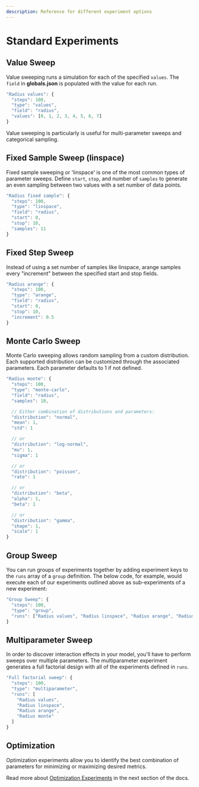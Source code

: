 ```yaml
---
description: Reference for different experiment options
---
```


# Standard Experiments

## Value Sweep

Value sweeping runs a simulation for each of the specified `values`. The `field` in **globals.json** is populated with the value for each run.

```javascript
"Radius values": {
  "steps": 100,
  "type": "values",
  "field": "radius",
  "values": [0, 1, 2, 3, 4, 5, 6, 7]
}
```

<Hint style="info">
Value sweeping is particularly is useful for multi-parameter sweeps and categorical sampling.
</Hint>

## Fixed Sample Sweep \(linspace\)

Fixed sample sweeping or 'linspace' is one of the most common types of parameter sweeps. Define `start`, `stop`, and number of `samples` to generate an even sampling between two values with a set number of data points.

```javascript
"Radius fixed sample": {
  "steps": 100,
  "type": "linspace",
  "field": "radius",
  "start": 0,
  "stop": 10,
  "samples": 11
}
```

## Fixed Step Sweep

Instead of using a set number of samples like linspace, arange samples every "increment" between the specified start and stop fields.

```javascript
"Radius arange": {
  "steps": 100,
  "type": "arange",
  "field": "radius",
  "start": 0,
  "stop": 10,
  "increment": 0.5
}
```

## Monte Carlo Sweep

Monte Carlo sweeping allows random sampling from a custom distribution. Each supported distribution can be customized through the associated parameters. Each parameter defaults to 1 if not defined.

```javascript
"Radius monte": {
  "steps": 100,
  "type": "monte-carlo",
  "field": "radius",
  "samples": 10,

  // Either combination of distributions and parameters:
  "distribution": "normal",
  "mean": 1,
  "std": 1

  // or
  "distribution": "log-normal",
  "mu": 1,
  "sigma": 1

  // or  
  "distribution": "poisson",
  "rate": 1

  // or  
  "distribution": "beta",
  "alpha": 1,
  "beta": 1

  // or  
  "distribution": "gamma",
  "shape": 1,
  "scale": 1
}
```

## Group Sweep

You can run groups of experiments together by adding experiment keys to the `runs` array of a `group` definition. The below code, for example, would execute each of our experiments outlined above as sub-experiments of a new experiment:

```javascript
"Group Sweep": {
  "steps": 100,
  "type": "group",
  "runs": ["Radius values", "Radius linspace", "Radius arange", "Radius monte"]
}
```

## Multiparameter Sweep

In order to discover interaction effects in your model, you'll have to perform sweeps over multiple parameters. The multiparameter experiment generates a full factorial design with all of the experiments defined in `runs`.

```javascript
"Full factorial sweep": {
  "steps": 100,
  "type": "multiparameter",
  "runs": [
    "Radius values", 
    "Radius linspace", 
    "Radius arange", 
    "Radius monte"
  ]
}
```

## Optimization

<Hint style="info">
Optimization experiments allow you to identify the best combination of parameters for minimizing or maximizing desired metrics.
</Hint>

Read more about [Optimization Experiments](/docs/simulation/creating-simulations/experiments/optimization-experiments) in the next section of the docs.

